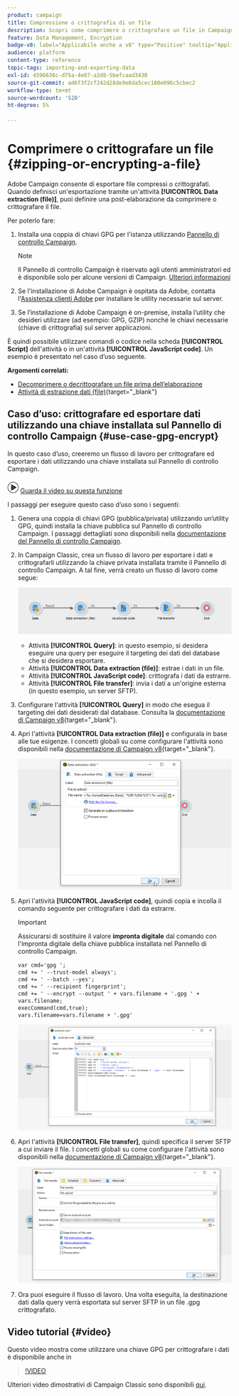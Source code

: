 ```yaml
---
product: campaign
title: Compressione o crittografia di un file
description: Scopri come comprimere o crittografare un file in Campaign prima dell’elaborazione
feature: Data Management, Encryption
badge-v8: label="Applicabile anche a v8" type="Positive" tooltip="Applicabile anche a Campaign v8"
audience: platform
content-type: reference
topic-tags: importing-and-exporting-data
exl-id: 4596638c-d75a-4e07-a2d8-5befcaad3430
source-git-commit: ad6f3f2cf242d28de9e6da5cec100e096c5cbec2
workflow-type: tm+mt
source-wordcount: '520'
ht-degree: 5%

---
```


# Comprimere o crittografare un file {#zipping-or-encrypting-a-file}

Adobe Campaign consente di esportare file compressi o crittografati. Quando definisci un&#39;esportazione tramite un&#39;attività **[!UICONTROL Data extraction (file)]**, puoi definire una post-elaborazione da comprimere o crittografare il file.

Per poterlo fare:

1. Installa una coppia di chiavi GPG per l&#39;istanza utilizzando [Pannello di controllo Campaign](https://experienceleague.adobe.com/docs/control-panel/using/instances-settings/gpg-keys-management.html?lang=it#encrypting-data).

   >[!NOTE]
   >
   >Il Pannello di controllo Campaign è riservato agli utenti amministratori ed è disponibile solo per alcune versioni di Campaign. [Ulteriori informazioni](https://experienceleague.adobe.com/docs/control-panel/using/discover-control-panel/key-features.html?lang=it)
   >

1. Se l&#39;installazione di Adobe Campaign è ospitata da Adobe, contatta l&#39;[Assistenza clienti Adobe](https://helpx.adobe.com/it/enterprise/admin-guide.html/enterprise/using/support-for-experience-cloud.ug.html) per installare le utility necessarie sul server.
1. Se l’installazione di Adobe Campaign è on-premise, installa l’utility che desideri utilizzare (ad esempio: GPG, GZIP) nonché le chiavi necessarie (chiave di crittografia) sul server applicazioni.

È quindi possibile utilizzare comandi o codice nella scheda **[!UICONTROL Script]** dell&#39;attività o in un&#39;attività **[!UICONTROL JavaScript code]**. Un esempio è presentato nel caso d’uso seguente.

**Argomenti correlati:**

* [Decomprimere o decrittografare un file prima dell’elaborazione](../../platform/using/unzip-decrypt.md)
* [Attività di estrazione dati (file)](https://experienceleague.adobe.com/docs/campaign/automation/workflows/wf-activities/action-activities/extraction-file.html?lang=it){target="_blank"}

## Caso d’uso: crittografare ed esportare dati utilizzando una chiave installata sul Pannello di controllo Campaign {#use-case-gpg-encrypt}

In questo caso d’uso, creeremo un flusso di lavoro per crittografare ed esportare i dati utilizzando una chiave installata sul Pannello di controllo Campaign.

![](assets/do-not-localize/how-to-video.png) [Guarda il video su questa funzione](#video)

I passaggi per eseguire questo caso d’uso sono i seguenti:

1. Genera una coppia di chiavi GPG (pubblica/privata) utilizzando un’utility GPG, quindi installa la chiave pubblica sul Pannello di controllo Campaign. I passaggi dettagliati sono disponibili nella [documentazione del Pannello di controllo Campaign](https://experienceleague.adobe.com/docs/control-panel/using/instances-settings/gpg-keys-management.html?lang=it#encrypting-data).

1. In Campaign Classic, crea un flusso di lavoro per esportare i dati e crittografarli utilizzando la chiave privata installata tramite il Pannello di controllo Campaign. A tal fine, verrà creato un flusso di lavoro come segue:

   ![](assets/gpg-workflow-encrypt.png)

   * Attività **[!UICONTROL Query]**: in questo esempio, si desidera eseguire una query per eseguire il targeting dei dati del database che si desidera esportare.
   * Attività **[!UICONTROL Data extraction (file)]**: estrae i dati in un file.
   * Attività **[!UICONTROL JavaScript code]**: crittografa i dati da estrarre.
   * Attività **[!UICONTROL File transfer]**: invia i dati a un&#39;origine esterna (in questo esempio, un server SFTP).

1. Configurare l&#39;attività **[!UICONTROL Query]** in modo che esegua il targeting dei dati desiderati dal database. Consulta la [documentazione di Campaign v8](https://experienceleague.adobe.com/docs/campaign/automation/workflows/wf-activities/targeting-activities/query.html?lang=it){target="_blank"}.

1. Apri l&#39;attività **[!UICONTROL Data extraction (file)]** e configurala in base alle tue esigenze. I concetti globali su come configurare l&#39;attività sono disponibili nella [documentazione di Campaign v8](https://experienceleague.adobe.com/docs/campaign/automation/workflows/wf-activities/action-activities/extraction-file.html?lang=it){target="_blank"}.

   ![](assets/gpg-data-extraction.png)

1. Apri l&#39;attività **[!UICONTROL JavaScript code]**, quindi copia e incolla il comando seguente per crittografare i dati da estrarre.

   >[!IMPORTANT]
   >
   >Assicurarsi di sostituire il valore **impronta digitale** dal comando con l&#39;impronta digitale della chiave pubblica installata nel Pannello di controllo Campaign.

   ```
   var cmd='gpg ';
   cmd += ' --trust-model always';
   cmd += ' --batch --yes';
   cmd += ' --recipient fingerprint';
   cmd += ' --encrypt --output ' + vars.filename + '.gpg ' + vars.filename;
   execCommand(cmd,true);
   vars.filename=vars.filename + '.gpg'
   ```

   ![](assets/gpg-script.png)

1. Apri l&#39;attività **[!UICONTROL File transfer]**, quindi specifica il server SFTP a cui inviare il file. I concetti globali su come configurare l&#39;attività sono disponibili nella [documentazione di Campaign v8](https://experienceleague.adobe.com/docs/campaign/automation/workflows/wf-activities/event-activities/file-transfer.html?lang=it){target="_blank"}.

   ![](assets/gpg-file-transfer.png)

1. Ora puoi eseguire il flusso di lavoro. Una volta eseguita, la destinazione dati dalla query verrà esportata sul server SFTP in un file .gpg crittografato.

## Video tutorial {#video}

Questo video mostra come utilizzare una chiave GPG per crittografare i dati è disponibile anche in

>[!VIDEO](https://video.tv.adobe.com/v/36399?quality=12)

Ulteriori video dimostrativi di Campaign Classic sono disponibili [qui](https://experienceleague.adobe.com/docs/campaign-classic-learn/tutorials/overview.html?lang=it).
